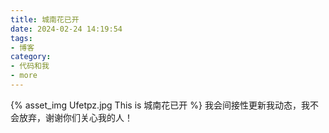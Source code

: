 ```yaml
---
title: 城南花已开
date: 2024-02-24 14:19:54
tags:
- 博客
category:
- 代码和我
- more
---
```

{% asset_img Ufetpz.jpg This is 城南花已开 %}
我会间接性更新我动态，我不会放弃，谢谢你们关心我的人！
